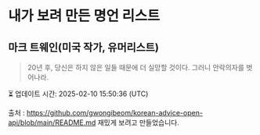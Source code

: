 # 내가 보려 만든 명언 리스트

##  마크 트웨인(미국 작가, 유머리스트)
> 20년 후, 당신은 하지 않은 일들 때문에 더 실망할 것이다. 그러니 안락의자를 벗어나라.


⏳ 업데이트 시간: 2025-02-10 15:50:36 (UTC)

출처 : https://github.com/gwongibeom/korean-advice-open-api/blob/main/README.md
재밌게 보려고 만들었습니다.
